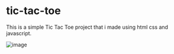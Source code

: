 # tic-tac-toe
This is a simple Tic Tac Toe project that i made using html css and javascript.

![image](https://github.com/anshaneja5/tic-tac-toe/assets/128882734/7068e7a9-147f-4934-a89b-1fe4587a07b5)

